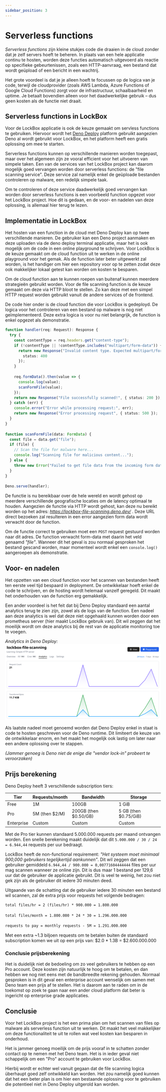 ```yaml
---
sidebar_position: 3
---
```

# Serverless functions
_Serverless functions_ zijn kleine stukjes code die draaien in de cloud zonder dat je zelf servers hoeft te beheren. In plaats van een hele applicatie continu te hosten, worden deze functies automatisch uitgevoerd als reactie op specifieke gebeurtenissen, zoals een HTTP-aanvraag, een bestand dat wordt geüpload of een bericht in een wachtrij.

Het grote voordeel is dat je je alleen hoeft te focussen op de logica van je code, terwijl de cloudprovider (zoals AWS Lambda, Azure Functions of Google Cloud Functions) zorgt voor de infrastructuur, schaalbaarheid en uptime. Je betaalt bovendien alleen voor het daadwerkelijke gebruik – dus geen kosten als de functie niet draait.


## Serverless functions in LockBox
Voor de LockBox applicatie is ook de keuze gemaakt om servless functions te gebruiken. Hiervoor wordt het [Deno Deploy](https://deno.com/deploy) platform gebruikt aangezien Deno al wordt gebruikt voor LockBox, en het platform heeft een gratis oplossing om mee te starten. 

Serverless functions kunnen op verschillende manieren worden toegepast, maar over het algemeen zijn ze vooral efficient voor het uitvoeren van simpele taken. Een van de services van het LockBox project kan daarom mogelijk goed vervangen worden door serverless functions: de "file scanning service". Deze service zal namelijk enkel de geüploade bestanden controleren op malware, een redelijk simpele taak. 

Om te controleren of deze service daadwerkelijk goed vervangen kan worden door serverless functions is een voorbeeld function opgezet voor het LockBox project. Hoe dit is gedaan, en de voor- en nadelen van deze oplossing, is allemaal hier terug te lezen.


## Implementatie in LockBox
Het hosten van een function in de cloud met Deno Deploy kan op twee verschillende manieren. De gebruiker kan een Deno project aanmaken en deze uploaden via de deno deploy terminal applicatie, maar het is ook mogelijk om de code in een online playground te schrijven. Voor LockBox is de keuze gemaakt om de cloud function uit te werken in de online playground voor het gemak. Als de function later beter uitgewerkt zal worden, is het handiger om hier een repository voor op te zetten zodat deze ook makkelijker lokaal getest kan worden om kosten te besparen. 

Om de cloud function aan te kunnen roepen van buitenaf kunnen meerdere strategieën gebruikt worden. Voor de file scanning function is de keuze gemaakt om deze via HTTP bloot te stellen. Zo kan deze met een simpel HTTP request worden gebruikt vanuit de andere services of de frontend. 

De code hier onder is de cloud function die voor LockBox is gedeployd. De logica voor het controleren van een bestand op malware is nog niet geïmplementeerd. Deze extra logica is voor nu niet belangrijk, de function is enkel opgezet als demonstratie.

```ts
function handler(req: Request): Response {
  try {
    const contentType = req.headers.get("content-type");
    if (!contentType || !contentType.includes("multipart/form-data")) {
      return new Response("Invalid content type. Expected multipart/form-data", {
        status: 400
      });
    }
    
    req.formData().then(value => {
      console.log(value);
      scanFormFile(value);
    });
    return new Response("File successfully scanned!", { status: 200 });
  } catch (err) {
    console.error("Error while processing request:", err);
    return new Response("Error processing request", { status: 500 });
  }
}

function scanFormFile(data: FormData) {
  const file = data.get("file");
  if (file) {
    // Scan the file for malware here...
    console.log("Scanning file for malicious content...");
  } else {
    throw new Error("Failed to get file data from the incoming form data");
  }
}

Deno.serve(handler);
```

De functie is nu bereikbaar over de hele wereld en wordt gehost op meerdere verschillende geografische locaties om de latency optimaal te houden. Aangezien de functie via HTTP wordt gehost, kan deze nu bereikt worden op het adres: *https://lockbox-file-scanning.deno.dev/* . Deze URL direct bezoeken zal resulteren in een error aangezien form data wordt verwacht door de function. 

Om de functie correct te gebruiken moet een `POST` request gestuurd worden naar dit adres. De function verwacht form-data met daarin het veld genaamd *"file"*. Wanneer dit het geval is zou normaal gesproken het bestand gescand worden, maar momenteel wordt enkel een `console.log()` aangeroepen als demonstratie. 

## Voor- en nadelen
Het opzetten van een cloud function voor het scannen van bestanden heeft ten eerste veel tijd bespaard in deployment. De ontwikkelaar hoeft enkel de code te schrijven, en de hosting wordt helemaal vanzelf geregeld. Dit maakt het onderhouden van de function erg gemakkelijk.

Een ander voordeel is het feit dat bij Deno Deploy standaard een aantal analytics terug te zien zijn, zowel als de logs van de function. Een nadeel aan deze analytics is wel dat deze niet opgehaald kunnen worden door een prometheus server (hier maakt LockBox gebruik van). Dit wil zeggen dat het moeilijk wordt om deze analytics bij de rest van de applicatie monitoring toe te voegen. 

*Analytics in Deno Deploy:*
![deno deploy analytics](./deno-deploy-analytics.png)

Als laatste nadeel moet genoemd worden dat Deno Deploy enkel in staat is code te hosten geschreven voor de Deno runtime. Dit limiteert de keuze van de ontwikkelaar enorm, en het maakt het mogelijk ook lastig om later naar een andere oplossing over te stappen. 

*(Jammer genoeg is Deno niet de enige die "vendor lock-in" probeert te veroorzaken)*

## Prijs berekening
Deno Deploy heeft 3 verschillende subscription tiers:

| Tier       | Requests/month | Bandwidth             | Storage               |
| ---------- | -------------- | --------------------- | --------------------- |
| Free       | 1M             | 100GB                 | 1 GiB                 |
| Pro        | 5M (then $2/M) | 200GB (then $0.50/GB) | 5 GB (then $0.75/GiB) |
| Enterprise | Custom         | Custom                | Custom                |

Met de Pro tier kunnen standaard 5.000.000 requests per maand ontvangen worden. Een snelle berekening maakt duidelijk dat dit `5.000.000 / 30 / 24 = 6.944,44` requests per uur bedraagt. 

LockBox heeft de non-functional requirement: *"Het systeem moet minimaal 900,000 gebruikers tegelijkertijd aankunnen"*. Dit wil zeggen dat een gebruiker gemiddeld `6.944,44 / 900.000 = 0,00771604444444` files per uur mag scannen wanneer ze online zijn. Dit is dus maar 1 bestand per 129,6 uur dat de gebruiker de applicatie gebruikt. Dit is veel te weinig, het zou niet gek zijn als de gebruiker dit iedere 30 minuten deed. 

Uitgaande van de schatting dat de gebruiker iedere 30 minuten een bestand wil scannen, zal de extra prijs voor requests het volgende bedragen:
```txt
total files/hr = 2 (files/hr) * 900.000 = 1.800.000

total files/month = 1.800.000 * 24 * 30 = 1.296.000.000

requests to pay = monthly requests - 5M = 1.291.000.000
```
Met een extra ~1.3 biljoen requests om te betalen buiten de standaard subscription komen we uit op een prijs van: $2.0 * 1.3B = $2.600.000.000

### Conclusie prijsberekening
Het is duidelijk niet de bedoeling om zo veel gebruikers te hebben op een Pro account. Deze kosten zijn natuurlijk te hoog om te betalen, en dan hebben we nog niet eens met de bandbreedte rekening gehouden. Normaal gesproken is in dit geval een enterprise account wenselijk om samen met Deno team een prijs af te stellen. Het is daarom aan te raden om in de toekomst op zoek te gaan naar een ander cloud platform dat beter is ingericht op enterprise grade applicaties.

## Conclusie
Voor het LockBox project is het een prima plan om het scannen van files op malware als serverless function uit te werken. Dit maakt het veel makkelijker om deze functionaliteit te uit te rollen wat veel kosten kan besparen in onderhoud. 

Het is jammer genoeg moeilijk om de prijs vooraf in te schatten zonder contact op te nemen met het Deno team. Het is in ieder geval niet schappelijk om een "Pro" account te gebruiken voor LockBox. 

Hierbij wordt er echter wel vanuit gegaan dat de file scanning logica überhaupt goed zelf ontwikkeld kan worden. Het zou namelijk goed kunnen dat het een beter plan is om hier een bestaande oplossing voor te gebruiken die potentieel niet in Deno Deploy uitgerold kan worden. 